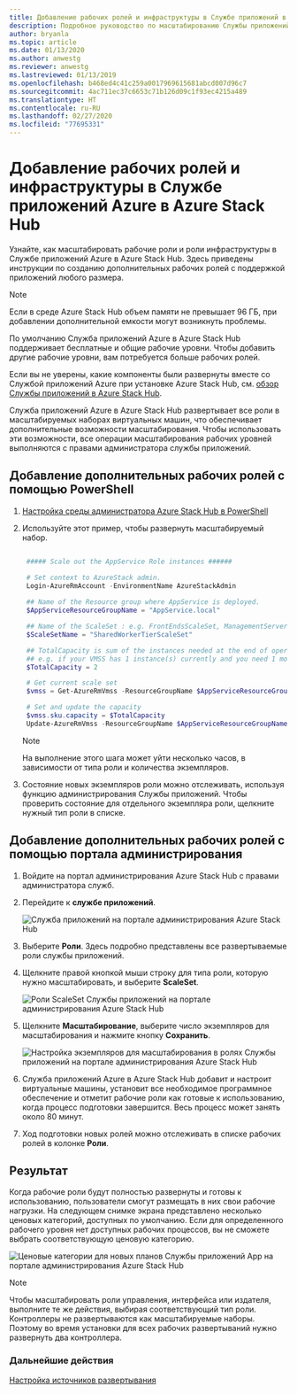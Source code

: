 ```yaml
---
title: Добавление рабочих ролей и инфраструктуры в Службе приложений в Azure Stack Hub
description: Подробное руководство по масштабированию Службы приложений Azure в Azure Stack Hub
author: bryanla
ms.topic: article
ms.date: 01/13/2020
ms.author: anwestg
ms.reviewer: anwestg
ms.lastreviewed: 01/13/2019
ms.openlocfilehash: b468ed4c41c259a0017969615681abcd007d96c7
ms.sourcegitcommit: 4ac711ec37c6653c71b126d09c1f93ec4215a489
ms.translationtype: HT
ms.contentlocale: ru-RU
ms.lasthandoff: 02/27/2020
ms.locfileid: "77695331"
---
```

# <a name="add-workers-and-infrastructure-in-azure-app-service-on-azure-stack-hub"></a>Добавление рабочих ролей и инфраструктуры в Службе приложений Azure в Azure Stack Hub

Узнайте, как масштабировать рабочие роли и роли инфраструктуры в Службе приложений Azure в Azure Stack Hub. Здесь приведены инструкции по созданию дополнительных рабочих ролей с поддержкой приложений любого размера.

> [!NOTE]
> Если в среде Azure Stack Hub объем памяти не превышает 96 ГБ, при добавлении дополнительной емкости могут возникнуть проблемы.

По умолчанию Служба приложений Azure в Azure Stack Hub поддерживает бесплатные и общие рабочие уровни. Чтобы добавить другие рабочие уровни, вам потребуется больше рабочих ролей.

Если вы не уверены, какие компоненты были развернуты вместе со Службой приложений Azure при установке Azure Stack Hub, см. [обзор Службы приложений в Azure Stack Hub](azure-stack-app-service-overview.md).

Служба приложений Azure в Azure Stack Hub развертывает все роли в масштабируемых наборах виртуальных машин, что обеспечивает дополнительные возможности масштабирования. Чтобы использовать эти возможности, все операции масштабирования рабочих уровней выполняются с правами администратора службы приложений.

## <a name="add-additional-workers-with-powershell"></a>Добавление дополнительных рабочих ролей с помощью PowerShell

1. [Настройка среды администратора Azure Stack Hub в PowerShell](azure-stack-powershell-configure-admin.md)

2. Используйте этот пример, чтобы развернуть масштабируемый набор.
   ```powershell
   
    ##### Scale out the AppService Role instances ######
   
    # Set context to AzureStack admin.
    Login-AzureRmAccount -EnvironmentName AzureStackAdmin
                                                 
    ## Name of the Resource group where AppService is deployed.
    $AppServiceResourceGroupName = "AppService.local"

    ## Name of the ScaleSet : e.g. FrontEndsScaleSet, ManagementServersScaleSet, PublishersScaleSet , LargeWorkerTierScaleSet,      MediumWorkerTierScaleSet, SmallWorkerTierScaleSet, SharedWorkerTierScaleSet
    $ScaleSetName = "SharedWorkerTierScaleSet"

    ## TotalCapacity is sum of the instances needed at the end of operation. 
    ## e.g. if your VMSS has 1 instance(s) currently and you need 1 more the TotalCapacity should be set to 2
    $TotalCapacity = 2  

    # Get current scale set
    $vmss = Get-AzureRmVmss -ResourceGroupName $AppServiceResourceGroupName -VMScaleSetName $ScaleSetName

    # Set and update the capacity
    $vmss.sku.capacity = $TotalCapacity
    Update-AzureRmVmss -ResourceGroupName $AppServiceResourceGroupName -Name $ScaleSetName -VirtualMachineScaleSet $vmss 
   ```    

   > [!NOTE]
   > На выполнение этого шага может уйти несколько часов, в зависимости от типа роли и количества экземпляров.
   >
   >

3. Состояние новых экземпляров роли можно отслеживать, используя функцию администрирования Службы приложений. Чтобы проверить состояние для отдельного экземпляра роли, щелкните нужный тип роли в списке.

## <a name="add-additional-workers-using-the-administrator-portal"></a>Добавление дополнительных рабочих ролей с помощью портала администрирования

1. Войдите на портал администрирования Azure Stack Hub с правами администратора служб.

2. Перейдите к **службе приложений**.

    ![Служба приложений на портале администрирования Azure Stack Hub](media/azure-stack-app-service-add-worker-roles/image01.png)

3. Выберите **Роли**. Здесь подробно представлены все развертываемые роли службы приложений.

4. Щелкните правой кнопкой мыши строку для типа роли, которую нужно масштабировать, и выберите **ScaleSet**.

    ![Роли ScaleSet Службы приложений на портале администрирования Azure Stack Hub](media/azure-stack-app-service-add-worker-roles/image02.png)

5. Щелкните **Масштабирование**, выберите число экземпляров для масштабирования и нажмите кнопку **Сохранить**.

    ![Настройка экземпляров для масштабирования в ролях Службы приложений на портале администрирования Azure Stack Hub](media/azure-stack-app-service-add-worker-roles/image03.png)

6. Служба приложений Azure в Azure Stack Hub добавит и настроит виртуальные машины, установит все необходимое программное обеспечение и отметит рабочие роли как готовые к использованию, когда процесс подготовки завершится. Весь процесс может занять около 80 минут.

7. Ход подготовки новых ролей можно отслеживать в списке рабочих ролей в колонке **Роли**.

## <a name="result"></a>Результат

Когда рабочие роли будут полностью развернуты и готовы к использованию, пользователи смогут размещать в них свои рабочие нагрузки. На следующем снимке экрана представлено несколько ценовых категорий, доступных по умолчанию. Если для определенного рабочего уровня нет доступных рабочих процессов, вы не сможете выбрать соответствующую ценовую категорию.

![Ценовые категории для новых планов Службы приложений App на портале администрирования Azure Stack Hub](media/azure-stack-app-service-add-worker-roles/image04.png)

>[!NOTE]
> Чтобы масштабировать роли управления, интерфейса или издателя, выполните те же действия, выбирая соответствующий тип роли. Контроллеры не развертываются как масштабируемые наборы. Поэтому во время установки для всех рабочих развертываний нужно развернуть два контроллера.

### <a name="next-steps"></a>Дальнейшие действия

[Настройка источников развертывания](azure-stack-app-service-configure-deployment-sources.md)
